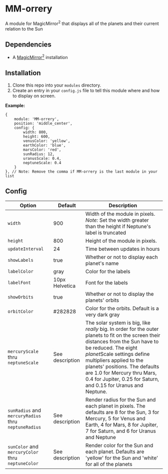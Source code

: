 # MM-orrery
A module for MagicMirror<sup>2</sup> that displays all of the planets and their current relation to the Sun

## Dependencies
  * A [MagicMirror<sup>2</sup>](https://magicmirror.builders/) installation

## Installation
  1. Clone this repo into your `modules` directory.
  2. Create an entry in your `config.js` file to tell this module where and how to display on screen.

 **Example:**
```
{
    module: 'MM-orrery',
    position: 'middle_center',
    config: {
        width: 800,
        height: 600,
        venusColor: 'yellow',
        earthColor: 'blue',
        marsColor: 'red',
        sunRadius: 12,
        uranusScale: 0.4,
        neptuneScale: 0.4
    }
}, // Note: Remove the comma if MM-orrery is the last module in your list
```
## Config
| **Option**                                           | **Default**     | **Description**                                                                                                                                                                                                                                                                                                                                        |
| ---------------------------------------------------- | --------------- | ------------------------------------------------------------------------------------------------------------------------------------------------------------------------------------------------------------------------------------------------------------------------------------------------------------------------------------------------------ |
| `width`                                              | 900             | Width of the module in pixels. *Note:* Set the width greater than the height if Neptune's label is truncated                                                                                                                                                                                                                                           |
| `height`                                             | 800             | Height of the module in pixels.                                                                                                                                                                                                                                                                                                                        |
| `updateInterval`                                     | 24              | Time between updates in hours                                                                                                                                                                                                                                                                                                                          |
| `showLabels`                                         | true            | Whether or not to display each planet's name                                                                                                                                                                                                                                                                                                           |
| `labelColor`                                         | gray            | Color for the labels                                                                                                                                                                                                                                                                                                                                   |
| `labelFont`                                          | 10px Helvetica  | Font for the labels                                                                                                                                                                                                                                                                                                                                    |
| `showOrbits`                                         | true            | Whether or not to display the planets' orbits                                                                                                                                                                                                                                                                                                          |
| `orbitColor`                                         | #282828         | Color for the orbits. Default is a very dark gray                                                                                                                                                                                                                                                                                                      |
| `mercuryScale` thru `neptuneScale`                   | See description | The solar system is big, like *really* big. In order for the outer planets to fit on the screen their distances from the Sun have to be reduced. The eight *planet*Scale settings define multipliers applied to the planets' positions. The defaults are 1.0 for Mercury thru Mars, 0.4 for Jupiter, 0.25 for Saturn, and 0.15 for Uranus and Neptune. |
| `sunRadius` and `mercuryRadius` thru `neptuneRadius` | See description | Render radius for the Sun and each planet in pixels. The defaults are 8 for the Sun, 3 for Mercury, 5 for Venus and Earth, 4 for Mars, 8 for Jupiter, 7 for Saturn, and 6 for Uranus and Neptune                                                                                                                                                       |
| `sunColor` and `mercuryColor` thru `neptuneColor`    | See description | Render color for the Sun and each planet. Defaults are 'yellow' for the Sun and 'white' for all of the planets                                                                                                                                                                                                                                         |


